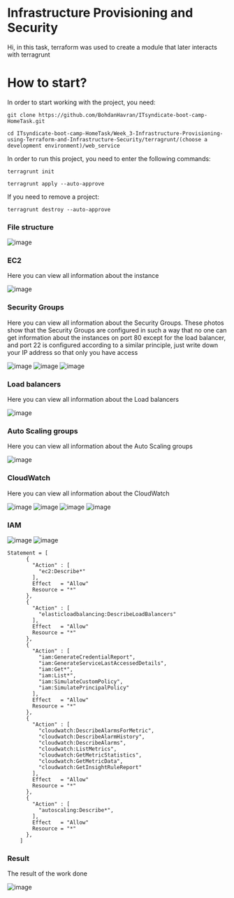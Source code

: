 # Infrastructure Provisioning and Security

Hi, in this task, terraform was used to create a module that later interacts with terragrunt

# How to start?

In order to start working with the project, you need:
```
git clone https://github.com/BohdanHavran/ITsyndicate-boot-camp-HomeTask.git
```
```
cd ITsyndicate-boot-camp-HomeTask/Week_3-Infrastructure-Provisioning-using-Terraform-and-Infrastructure-Security/terragrunt/(choose a development environment)/web_service
```
In order to run this project, you need to enter the following commands:
```
terragrunt init
```
```
terragrunt apply --auto-approve
```
If you need to remove a project:
```
terragrunt destroy --auto-approve
```
### File structure

![image](https://github.com/BohdanHavran/ITsyndicate-boot-camp-HomeTask/assets/7732624/b33c281d-cdfd-42fe-b243-843de5120e23)


### EC2
Here you can view all information about the instance

![image](https://github.com/BohdanHavran/ITsyndicate-boot-camp-HomeTask/assets/7732624/7553c8cc-cd94-4611-a370-c1287db2cda9)

### Security Groups
Here you can view all information about the Security Groups. These photos show that the Security Groups are configured in such a way that no one can get information about the instances on port 80 except for the load balancer, and port 22 is configured according to a similar principle, just write down your IP address so that only you have access

![image](https://github.com/BohdanHavran/ITsyndicate-boot-camp-HomeTask/assets/7732624/b1b7bf4b-ca10-4176-9037-e92e7fd74156)
![image](https://github.com/BohdanHavran/ITsyndicate-boot-camp-HomeTask/assets/7732624/522fb00e-b293-4dab-ae2a-0b80435219a9)
![image](https://github.com/BohdanHavran/ITsyndicate-boot-camp-HomeTask/assets/7732624/27b8cfe1-0d3d-4d28-9f92-fbd760835ae3)

### Load balancers
Here you can view all information about the Load balancers

![image](https://github.com/BohdanHavran/ITsyndicate-boot-camp-HomeTask/assets/7732624/53472063-8629-40d5-88d3-de648a7e0463)

### Auto Scaling groups
Here you can view all information about the Auto Scaling groups

![image](https://github.com/BohdanHavran/ITsyndicate-boot-camp-HomeTask/assets/7732624/ffa75ed4-90dc-4d4b-88de-5f0bd3300b08)

### CloudWatch
Here you can view all information about the CloudWatch

![image](https://github.com/BohdanHavran/ITsyndicate-boot-camp-HomeTask/assets/7732624/7ca2bc2c-5f1e-4903-a789-d67abf18594a)
![image](https://github.com/BohdanHavran/ITsyndicate-boot-camp-HomeTask/assets/7732624/763fa912-8a4b-40ec-9670-b8b583d541a3)
![image](https://github.com/BohdanHavran/ITsyndicate-boot-camp-HomeTask/assets/7732624/754c5984-da20-4c89-ab30-db8c0bccc04b)
![image](https://github.com/BohdanHavran/ITsyndicate-boot-camp-HomeTask/assets/7732624/f98b7e58-f13a-42fd-8fc4-3bf15f052eef)

### IAM

![image](https://github.com/BohdanHavran/ITsyndicate-boot-camp-HomeTask/assets/7732624/90435ae6-efc3-4718-9e84-8596d932c104)
![image](https://github.com/BohdanHavran/ITsyndicate-boot-camp-HomeTask/assets/7732624/23d81030-26c3-4860-b49a-e4f3aa8aaab1)
```
Statement = [
      {
        "Action" : [
          "ec2:Describe*"
        ],
        Effect   = "Allow"
        Resource = "*"
      },
      {
        "Action" : [
          "elasticloadbalancing:DescribeLoadBalancers"
        ],
        Effect   = "Allow"
        Resource = "*"
      },
      {
        "Action" : [
          "iam:GenerateCredentialReport",
          "iam:GenerateServiceLastAccessedDetails",
          "iam:Get*",
          "iam:List*",
          "iam:SimulateCustomPolicy",
          "iam:SimulatePrincipalPolicy"
        ],
        Effect   = "Allow"
        Resource = "*"
      },
      {
        "Action" : [
          "cloudwatch:DescribeAlarmsForMetric",
          "cloudwatch:DescribeAlarmHistory",
          "cloudwatch:DescribeAlarms",
          "cloudwatch:ListMetrics",
          "cloudwatch:GetMetricStatistics",
          "cloudwatch:GetMetricData",
          "cloudwatch:GetInsightRuleReport"
        ],
        Effect   = "Allow"
        Resource = "*"
      },
      {
        "Action" : [
          "autoscaling:Describe*",
        ],
        Effect   = "Allow"
        Resource = "*"
      },
    ]
```


### Result
The result of the work done

![image](https://github.com/BohdanHavran/ITsyndicate-boot-camp-HomeTask/assets/7732624/7778d39d-a94d-4839-b8c0-e798c0f1acdc)







